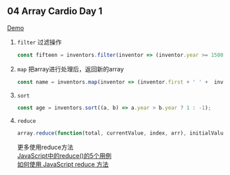 ## 04 Array Cardio Day 1  
[Demo](https://joannewsj.github.io/JavaScript30/04%20-%20Array%20Cardio%20Day%201/)  

1. `filter` 过滤操作
    ``` Javascript
    const fifteen = inventors.filter(inventor => (inventor.year >= 1500 && inventor.year < 1600));
    ```

2. `map` 把array进行处理后，返回新的array
    ``` Javascript
    const name = inventors.map(inventor => (inventor.first + ' ' +  inventor.last));
    ```

3. `sort`
    ``` Javascript
    const age = inventors.sort((a, b) => a.year > b.year ? 1 : -1);
    ```

4. `reduce`
    ``` Javascript
    array.reduce(function(total, currentValue, index, arr), initialValue)
    ```
    更多使用reduce方法  
    [JavaScript中的reduce()的5个用例](https://www.huaweicloud.com/articles/3440fed1f55ae5f5fc9f423cd9e77de2.html)  
    [如何使用 JavaScript reduce 方法](https://chinese.freecodecamp.org/news/the-ultimate-guide-to-javascript-array-methods-reduce/)
